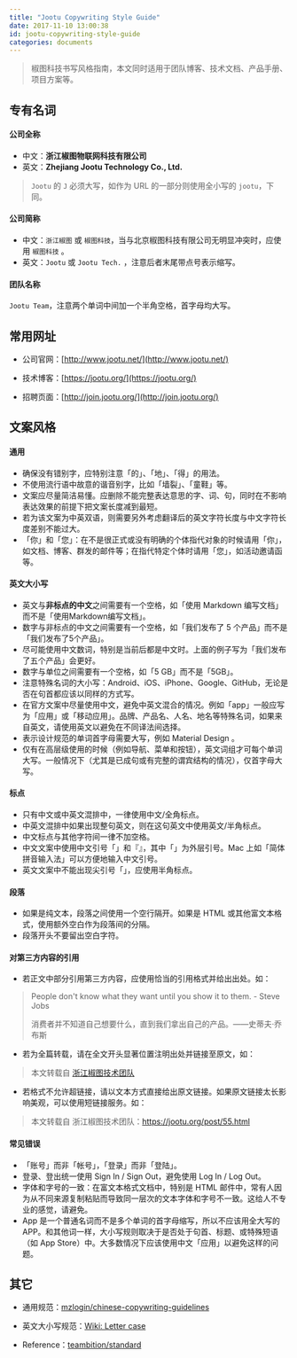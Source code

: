 ```yaml
---
title: "Jootu Copywriting Style Guide"
date: 2017-11-10 13:00:38
id: jootu-copywriting-style-guide
categories: documents
---
```


> 椒图科技书写风格指南，本文同时适用于团队博客、技术文档、产品手册、项目方案等。

## 专有名词

#### 公司全称

*   中文：**浙江椒图物联网科技有限公司**
*   英文：**Zhejiang Jootu Technology Co., Ltd.**

> `Jootu` 的 `J` 必须大写，如作为 URL 的一部分则使用全小写的 `jootu`，下同。

#### 公司简称

*   中文：`浙江椒图` 或 `椒图科技`，当与北京椒图科技有限公司无明显冲突时，应使用 `椒图科技` 。
*   英文：`Jootu` 或 `Jootu Tech.` ，注意后者末尾带点号表示缩写。

#### 团队名称

`Jootu Team`，注意两个单词中间加一个半角空格，首字母均大写。

## 常用网址

*   公司官网：[http://www.jootu.net/](http://www.jootu.net/)

*   技术博客：[https://jootu.org/](https://jootu.org/)

*   招聘页面：[http://join.jootu.org/](http://join.jootu.org/)

## 文案风格

#### 通用

*   确保没有错别字，应特别注意「的」、「地」、「得」的用法。
*   不使用流行语中故意的谐音别字，比如「墙裂」、「童鞋」等。
*   文案应尽量简洁易懂。应删除不能完整表达意思的字、词、句，同时在不影响表达效果的前提下把文案长度减到最短。
*   若为该文案为中英双语，则需要另外考虑翻译后的英文字符长度与中文字符长度差别不能过大。
*   「你」和「您」：在不是很正式或没有明确的个体指代对象的时候请用「你」，如文档、博客、群发的邮件等；在指代特定个体时请用「您」，如活动邀请函等。

#### 英文大小写

*   英文与**非标点的中文**之间需要有一个空格，如「使用 Markdown 编写文档」而不是「使用Markdown编写文档」。
*   数字与非标点的中文之间需要有一个空格，如「我们发布了 5 个产品」而不是「我们发布了5个产品」。
*   尽可能使用中文数词，特别是当前后都是中文时。上面的例子写为「我们发布了五个产品」会更好。
*   数字与单位之间需要有一个空格，如「5 GB」而不是「5GB」。
*   注意特殊名词的大小写：Android、iOS、iPhone、Google、GitHub，无论是否在句首都应该以同样的方式写。
*   在官方文案中尽量使用中文，避免中英文混合的情况。例如「app」一般应写为「应用」或「移动应用」。品牌、产品名、人名、地名等特殊名词，如果来自英文，请使用英文以避免在不同译法间选择。
*   表示设计规范的单词首字母需要大写，例如 Material Design 。
*   仅有在高层级使用的时候（例如导航、菜单和按钮），英文词组才可每个单词大写。一般情况下（尤其是已成句或有完整的谓宾结构的情况），仅首字母大写。

#### 标点

*   只有中文或中英文混排中，一律使用中文/全角标点。
*   中英文混排中如果出现整句英文，则在这句英文中使用英文/半角标点。
*   中文标点与其他字符间一律不加空格。
*   中文文案中使用中文引号「」和『』，其中「」为外层引号。Mac 上如「简体拼音输入法」可以方便地输入中文引号。
*   英文文案中不能出现尖引号「」，应使用半角标点。

#### 段落

*   如果是纯文本，段落之间使用一个空行隔开。如果是 HTML 或其他富文本格式，使用额外空白作为段落间的分隔。
*   段落开头不要留出空白字符。

#### 对第三方内容的引用

*   若正文中部分引用第三方内容，应使用恰当的引用格式并给出出处。如：

> People don't know what they want until you show it to them. - Steve Jobs
> 
> 消费者并不知道自己想要什么，直到我们拿出自己的产品。——史蒂夫·乔布斯

*   若为全篇转载，请在全文开头显著位置注明出处并链接至原文，如：

> 本文转载自 [浙江椒图技术团队](https://jootu.org/post/55.html)

*   若格式不允许超链接，请以文本方式直接给出原文链接。如果原文链接太长影响美观，可以使用短链接服务。如：

> 本文转载自 浙江椒图技术团队：https://jootu.org/post/55.html

#### 常见错误

*   「账号」而非「帐号」，「登录」而非「登陆」。
*   登录、登出统一使用 Sign In / Sign Out，避免使用 Log In / Log Out。
*   字体和字号的一致：在富文本格式文档中，特别是 HTML 邮件中，常有人因为从不同来源复制粘贴而导致同一层次的文本字体和字号不一致。这给人不专业的感觉，请避免。
*   App 是一个普通名词而不是多个单词的首字母缩写，所以不应该用全大写的 APP。和其他词一样，大小写规则取决于是否处于句首、标题、或特殊短语（如 App Store）中。大多数情况下应该使用中文「应用」以避免这样的问题。

## 其它

*   通用规范：[mzlogin/chinese-copywriting-guidelines](https://github.com/mzlogin/chinese-copywriting-guidelines)

*   英文大小写规范：[Wiki: Letter case](https://en.wikipedia.org/wiki/Letter_case#Sentence_case)

*   Reference：[teambition/standard](https://github.com/teambition/standard/blob/master/copywriting-style-guide.md)